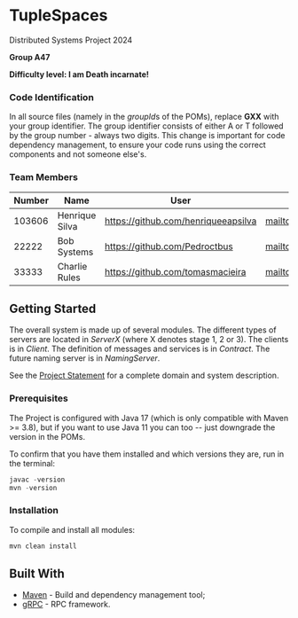 # TupleSpaces

Distributed Systems Project 2024

**Group A47**

**Difficulty level: I am Death incarnate!**


### Code Identification

In all source files (namely in the *groupId*s of the POMs), replace __GXX__ with your group identifier. The group
identifier consists of either A or T followed by the group number - always two digits. This change is important for 
code dependency management, to ensure your code runs using the correct components and not someone else's.

### Team Members

| Number | Name              | User                                   | Email                                           |
|--------|-------------------|----------------------------------------|-------------------------------------------------|
| 103606 | Henrique Silva    | <https://github.com/henriqueeapsilva>  | <mailto:henriqueapsilva@tecnico.ulisboa.pt>     |
| 22222  | Bob Systems       | <https://github.com/Pedroctbus>        | <mailto:pedrorebeloalmeida@tecnico.ulisboa.pt>  |
| 33333  | Charlie Rules     | <https://github.com/tomasmacieira>     | <mailto:tomasmacieira@tecnico.ulisboa.pt>       | 

## Getting Started

The overall system is made up of several modules. The different types of servers are located in _ServerX_ (where X denotes stage 1, 2 or 3). 
The clients is in _Client_.
The definition of messages and services is in _Contract_. The future naming server
is in _NamingServer_.

See the [Project Statement](https://github.com/tecnico-distsys/TupleSpaces) for a complete domain and system description.

### Prerequisites

The Project is configured with Java 17 (which is only compatible with Maven >= 3.8), but if you want to use Java 11 you
can too -- just downgrade the version in the POMs.

To confirm that you have them installed and which versions they are, run in the terminal:

```s
javac -version
mvn -version
```

### Installation

To compile and install all modules:

```s
mvn clean install
```

## Built With

* [Maven](https://maven.apache.org/) - Build and dependency management tool;
* [gRPC](https://grpc.io/) - RPC framework.
